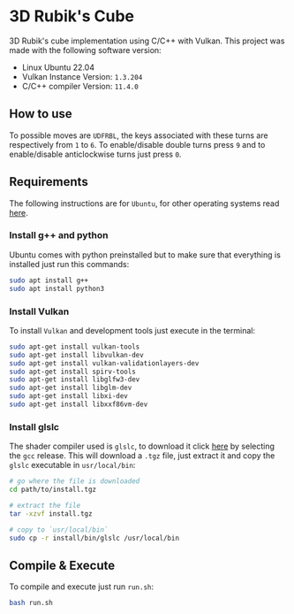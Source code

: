 # 3D Rubik's Cube 
3D Rubik's cube implementation using C/C++ with Vulkan. This project was made with the following software version:
- Linux Ubuntu 22.04
- Vulkan Instance Version: `1.3.204`
- C/C++ compiler Version: `11.4.0`
## How to use
To possible moves are `UDFRBL`, the keys associated with these turns are respectively from `1` to `6`. To enable/disable double turns press `9` and to enable/disable anticlockwise turns just press `0`.
## Requirements
The following instructions are for `Ubuntu`, for other operating systems read [here](https://vulkan-tutorial.com/Development_environment).
### Install g++ and python
Ubuntu comes with python preinstalled but to make sure that everything is installed just run this commands:
```bash
sudo apt install g++
sudo apt install python3
``` 
### Install Vulkan
To install `Vulkan` and development tools just execute in the terminal:
```bash
sudo apt-get install vulkan-tools
sudo apt-get install libvulkan-dev
sudo apt-get install vulkan-validationlayers-dev
sudo apt-get install spirv-tools
sudo apt-get install libglfw3-dev
sudo apt-get install libglm-dev
sudo apt-get install libxi-dev
sudo apt-get install libxxf86vm-dev
```
### Install glslc
The shader compiler used is `glslc`, to download it click [here](https://github.com/google/shaderc/blob/main/downloads.md) by selecting the `gcc` release. This will download a `.tgz` file, just extract it and copy the `glslc` executable in `usr/local/bin`:
```bash
# go where the file is downloaded
cd path/to/install.tgz

# extract the file
tar -xzvf install.tgz

# copy to `usr/local/bin`
sudo cp -r install/bin/glslc /usr/local/bin
```
## Compile & Execute
To compile and execute just run `run.sh`:
```bash
bash run.sh
```